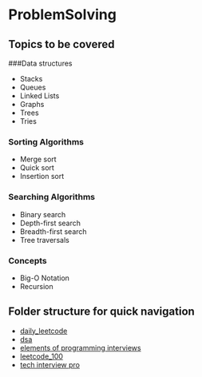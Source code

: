 # ProblemSolving

## Topics to be covered
###Data structures
* Stacks
* Queues
* Linked Lists
* Graphs
* Trees
* Tries
### Sorting Algorithms
* Merge sort
* Quick sort
* Insertion sort
### Searching Algorithms
* Binary search
* Depth-first search
* Breadth-first search
* Tree traversals
### Concepts
* Big-O Notation
* Recursion


## Folder structure for quick navigation

* [daily_leetcode](/daily_leetcode)
* [dsa](/dsa)
* [elements of programming interviews](/elements_of_programming_interviews)
* [leetcode_100](/leetcode_100/)
* [tech interview pro](/TechInterviewPro/)





